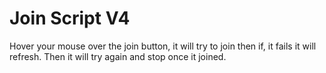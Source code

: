 # Join Script V4

 Hover your mouse over the join button, it will try to join then if, it fails it will refresh. Then it will try again and stop once it joined.